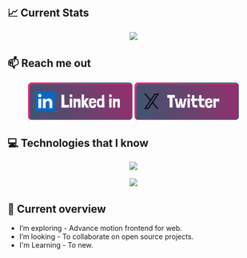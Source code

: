 <a href="https://www.linkedin.com/in/promahbubul/">
    <img align="center" src="./banner.png" alt="">
</a>

## 📈 Current Stats

<p align="center"><img style="text-align: center;" src="https://github-readme-streak-stats.herokuapp.com?user=promahbubul&theme=gotham&hide_border=true&background=90%2C271A4A%2C140E2E" /></p>

## 📫 Reach me out

[<p align="center">
<img height="75" src="./linkedin-button.png">](https://www.linkedin.com/in/promahbubul/)
[<img height="75" src="./twitter-button.png">](https://twitter.com/promahbubul)

</p>


## 💻 Technologies that I know

<p align="center">
<img style="text-align: center; margin: auto; display: inline-block;"
    src="https://skillicons.dev/icons?i=react,bootstrap,express,tailwind,mongodb,postman,prisma,mysql,graphql,jest," /></p>

<p align="center"><img style="text-align: center; margin: auto; display: inline-block;"
        src="https://skillicons.dev/icons?i=aws,docker,redux,postgresql,typescript,nextjs,nodejs,js,html,css" /></p>

## :eyes: Current overview

- I’m exploring - Advance motion frontend for web. 
- I’m looking - To collaborate on open source projects. 
-  I'm Learning - To new. 
